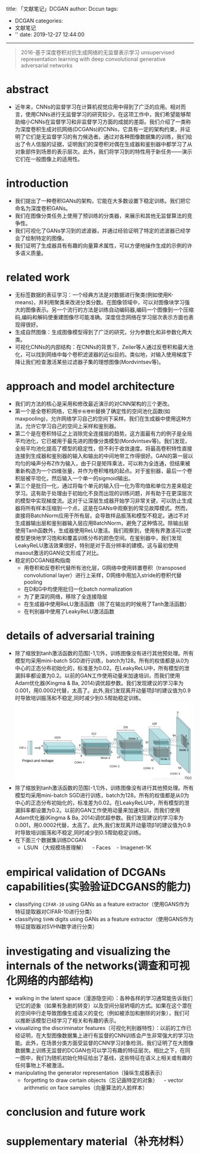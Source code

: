 title: 「文献笔记」DCGAN
author: Dccun
tags:
  - DCGAN
categories:
  - 文献笔记
  - ''
date: 2019-12-27 12:44:00
---
>2016-基于深度卷积对抗生成网络的无监督表示学习 unsupervised representation learning with deep convolutional generative adversarial networks

<!--more-->

# abstract
- 近年来，CNNs的监督学习在计算机视觉应用中得到了广泛的应用。相对而言，使用CNNs进行无监督学习的研究较少。在这项工作中，我们希望能够帮助缩小CNNs在监督学习和非监督学习方面的成就的差距。我们介绍了一类称为深度卷积生成对抗网络(DCGANs)的CNNs，它具有一定的架构约束，并证明了它们是无监督学习的有力候选者。通过对各种图像数据集的训练，我们给出了令人信服的证据，证明我们的深卷积对偶在生成器和鉴别器中都学习了从对象部件到场景的表示层次。此外，我们将学习到的特性用于新任务——演示它们在一般图像上的适用性。

# introduction
- 我们提出了一种卷积GANs的架构，它能在大多数设置下稳定训练。我们把它命名为深度卷积GANs。
- 我们在图像分类任务上使用了预训练的分类器，来展示和其他无监督算法的竞争性。
- 我们可视化了GANs学习到的滤波器，并通过经验证明了特定的滤波器已经学会了绘制特定的图像。
- 我们证明了生成器具有有趣的向量算术属性，可以方便地操作生成的示例的许多语义质量。

# related work
- 无标签数据的表征学习：一个经典方法是对数据进行聚类(例如使用K-means)，并利用聚类来改进分类分数。在图像领域中，可以对图像块学习强大的图像表示。另一个流行的方法是训练自动编码器,编码一个图像到一个压缩码,编码和解码使重建图像尽可能准确。深度信念网络在学习层次表示方面也表现得很好。
- 生成自然图像：生成图像模型得到了广泛的研究，分为参数化和非参数化两大类。
- 可视化CNNs的内部结构：在CNNs的背景下，Zeiler等人通过反卷积和最大池化，可以找到网络中每个卷积滤波器的近似目的。类似地，对输入使用梯度下降让我们检查激活某些过滤器子集的理想图像(Mordvintsev等)。

# approach and model architecture
- 我们的方法的核心是采用和修改最近演示的对CNN架构的三个更改。
- 第一个是全卷积网络，它用`步长卷积`替换了确定性的空间池化函数(如maxpooling)，允许网络学习自己的空间下采样。我们在生成器中使用这种方法，允许它学习自己的空间上采样和鉴别器。
- 第二个是在卷积特征之上消除完全连接层的趋势。这方面最有力的例子是全局平均池化，它已被用于最先进的图像分类模型(Mordvintsev等)。我们发现，全局平均池化提高了模型的稳定性，但不利于收敛速度。将最高卷积特性直接连接到生成器和鉴别器的输入和输出的中间地带工作得很好。GAN的第一层以均匀的噪声分布Z作为输入，由于只是矩阵乘法，可以称为全连通，但结果被重新构造为一个四维张量，并作为卷积堆栈的起点。对于鉴别器，最后一个卷积层被平坦化，然后输入一个单一的sigmoid输出。
- 第三个是批归一化，通过将每个单元的输入归一化为零均值和单位方差来稳定学习。这有助于处理由于初始化不良而出现的训练问题，并有助于在更深层次的模型中实现梯度流。这对于让深层生成器开始学习非常关键，可以防止生成器将所有样本压缩到一个点，这是在GANs中观察到的常见故障模式。然而，直接将BatchNorm应用于所有层，会导致样品振荡和模型不稳定。通过不对生成器输出层和鉴别器输入层应用BatchNorm，避免了这种情况。除输出层使用Tanh函数外，生成器使用ReLU激活。我们观察到，使用有界激活可以使模型更快地学习饱和和覆盖训练分布的颜色空间。在鉴别器中，我们发现LeakyReLU激活效果很好，特别是对于高分辨率的建模。这与最初使用maxout激活的GAN论文形成了对比。
- 稳定的DCGAN结构指南
	- 用卷积和反卷积代替所有池化层，G网络中使用转置卷积（transposed convolutional layer）进行上采样，D网络中用加入stride的卷积代替pooling
	- 在D和G中均使用批归一化batch normalization
	- 为了更深的网络，移除了全连接隐层
	- 在生成器中使用ReLU激活函数（除了在输出的时候用了Tanh激活函数）
	- 在判别器中使用了LeakyReLU激活函数
    
# details of adversarial training
- 除了缩放到tanh激活函数的范围[-1,1]外，训练图像没有进行其他预处理。所有模型均采用mini-batch SGD进行训练，batch为128。所有的权值都是从0为中心的正态分布初始化的，标准差为0.02。在LeakyReLU中，所有模型的泄漏斜率都设置为0.2。以前的GAN工作使用动量来加速培训，而我们使用Adam优化器(Kingma & Ba, 2014)调优超参数。我们发现建议的学习率为0.001，用0.0002代替，太高了。此外,我们发现离开动量项β1的建议值为0.9时导致培训振荡和不稳定,同时减少到0.5帮助稳定训练。![upload successful](/images/pasted-79.png)
- 除了缩放到tanh激活函数的范围[-1,1]外，训练图像没有进行其他预处理。所有模型均采用mini-batch SGD进行训练，batch为128。所有的权值都是从0为中心的正态分布初始化的，标准差为0.02。在LeakyReLU中，所有模型的泄漏斜率都设置为0.2。以前的GAN工作使用动量来加速培训，而我们使用Adam优化器(Kingma & Ba, 2014)调优超参数。我们发现建议的学习率为0.001，用0.0002代替，太高了。此外,我们发现离开动量项β1的建议值为0.9时导致培训振荡和不稳定,同时减少到0.5帮助稳定训练。
- 在下面三个数据集训练DCGAN
	- LSUN （大规模场景理解）
    - Faces
    - Imagenet-1K

# empirical validation of DCGANs capabilities(实验验证DCGANS的能力)
- classifying `CIFAR-10` using GANs as a feature extractor（使用GANS作为特征提取器对CIFAR-10进行分类）
- classifying `SVHN` digits using GANs as a feature extractor（使用GANS作为特征提取器对SVHN数字进行分类）

# investigating and visualizing the internals of the networks(调查和可视化网络的内部结构)
- walking in the latent space（漫游隐空间）：各种各样的学习通常能告诉我们记忆的迹象（如果有急剧的转变）以及空间分层坍塌的方式。如果在这个潜在的空间中行走导致图像生成语义的变化（例如被添加和删除的对象），我们可以推断该模型已经学习了相关和有趣的表示。
- visualizing the discriminator features（可视化判别器特性）：以前的工作已经证明，在大型图像数据集上进行有监督的CNN训练会产生非常强大的学习功能。此外，在场景分类方面受监督的CNN学习对象检测。我们证明了在大图像数据集上训练无监督的DCGAN也可以学习有趣的特征层次。相比之下，在同一图中，我们为随机初始化特征给出了基线，这些特征在语义上相关或有趣的任何事物上不被激活。
- manipulating the generator representation（操纵生成器表示）
	- forgetting to draw certain objects（忘记画特定的对象）
    - vector arithmetic on face samples（向量算法的人脸样本）
    
# conclusion and future work

# supplementary material（补充材料）
